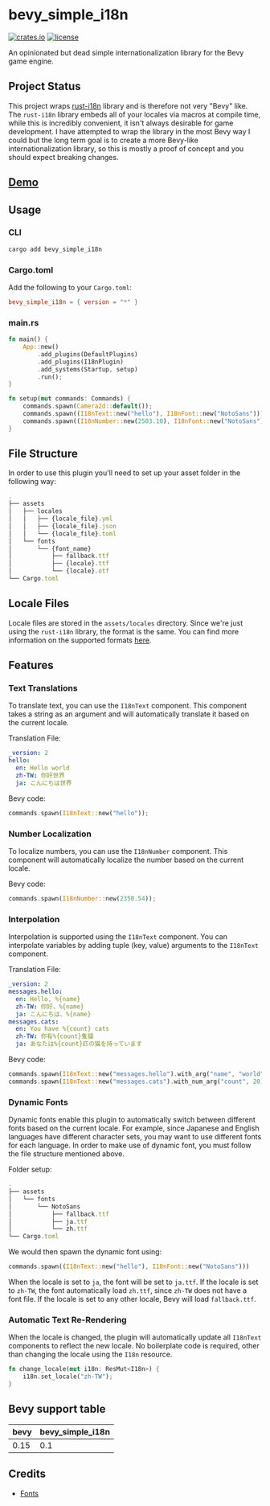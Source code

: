 # bevy_simple_i18n

[![crates.io](https://img.shields.io/crates/v/bevy_simple_i18n)](https://crates.io/crates/bevy_simple_i18n)
[![license](https://img.shields.io/crates/l/bevy_simple_i18n)](https://github.com/TurtIeSocks/bevy_simple_i18n#license)

An opinionated but dead simple internationalization library for the Bevy game engine.

## Project Status

This project wraps [rust-i18n](https://github.com/longbridgeapp/rust-i18n) library and is therefore not very "Bevy" like. The `rust-i18n` library embeds all of your locales via macros at compile time, while this is incredibly convenient, it isn't always desirable for game development. I have attempted to wrap the library in the most Bevy way I could but the long term goal is to create a more Bevy-like internationalization library, so this is mostly a proof of concept and you should expect breaking changes.

## [Demo](https://turtiesocks.github.io/bevy_simple_i18n/)

## Usage

### CLI

```sh
cargo add bevy_simple_i18n
```

### Cargo.toml

Add the following to your `Cargo.toml`:

```toml
bevy_simple_i18n = { version = "*" }
```

### main.rs

```rust
fn main() {
    App::new()
        .add_plugins(DefaultPlugins)
        .add_plugins(I18nPlugin)
        .add_systems(Startup, setup)
        .run();
}

fn setup(mut commands: Commands) {
    commands.spawn(Camera2d::default());
    commands.spawn((I18nText::new("hello"), I18nFont::new("NotoSans")));
    commands.spawn((I18nNumber::new(2503.10), I18nFont::new("NotoSans")));
}
```

## File Structure

In order to use this plugin you'll need to set up your asset folder in the following way:

```ts
.
├── assets
│   ├── locales
│   │   ├── {locale_file}.yml
│   │   ├── {locale_file}.json
│   │   └── {locale_file}.toml
│   └── fonts
│       └── {font_name}
│           ├── fallback.ttf
│           ├── {locale}.ttf
│           └── {locale}.otf
└── Cargo.toml
```

## Locale Files

Locale files are stored in the `assets/locales` directory. Since we're just using the `rust-i18n` library, the format is the same. You can find more information on the supported formats [here](https://github.com/longbridgeapp/rust-i18n?tab=readme-ov-file#locale-file).

## Features

### Text Translations

To translate text, you can use the `I18nText` component. This component takes a string as an argument and will automatically translate it based on the current locale.

Translation File:

```yml
_version: 2
hello:
  en: Hello world
  zh-TW: 你好世界
  ja: こんにちは世界
```

Bevy code:

```rust
commands.spawn(I18nText::new("hello"));
```

### Number Localization

To localize numbers, you can use the `I18nNumber` component. This component will automatically localize the number based on the current locale.

Bevy code:

```rust
commands.spawn(I18nNumber::new(2350.54));
```

### Interpolation

Interpolation is supported using the `I18nText` component. You can interpolate variables by adding tuple (key, value) arguments to the `I18nText` component.

Translation File:

```yml
_version: 2
messages.hello:
  en: Hello, %{name}
  zh-TW: 你好，%{name}
  ja: こんにちは、%{name}
messages.cats:
  en: You have %{count} cats
  zh-TW: 你有%{count}隻貓
  ja: あなたは%{count}匹の猫を持っています
```

Bevy code:

```rust
commands.spawn(I18nText::new("messages.hello").with_arg("name", "world"));
commands.spawn(I18nText::new("messages.cats").with_num_arg("count", 20));
```

### Dynamic Fonts

Dynamic fonts enable this plugin to automatically switch between different fonts based on the current locale. For example, since Japanese and English languages have different character sets, you may want to use different fonts for each language. In order to make use of dynamic font, you must follow the file structure mentioned above.

Folder setup:

```ts
.
├── assets
│   └── fonts
│       └── NotoSans
│           ├── fallback.ttf
│           ├── ja.ttf
│           └── zh.ttf
└── Cargo.toml
```

We would then spawn the dynamic font using:

```rust
commands.spawn((I18nText::new("hello"), I18nFont::new("NotoSans")))
```

When the locale is set to `ja`, the font will be set to `ja.ttf`. If the locale is set to `zh-TW`, the font automatically load `zh.ttf`, since `zh-TW` does not have a font file. If the locale is set to any other locale, Bevy will load `fallback.ttf`.

### Automatic Text Re-Rendering

When the locale is changed, the plugin will automatically update all `I18nText` components to reflect the new locale. No boilerplate code is required, other than changing the locale using the `I18n` resource.

```rust
fn change_locale(mut i18n: ResMut<I18n>) {
    i18n.set_locale("zh-TW");
}
```

## Bevy support table

| bevy | bevy_simple_i18n |
| ---- | ---------------- |
| 0.15 | 0.1              |

## Credits

- [Fonts](https://fonts.google.com/noto/fonts)
